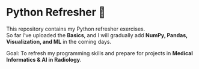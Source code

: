 # Python Refresher 🚀
This repository contains my Python refresher exercises.  
So far I’ve uploaded the **Basics**, and I will gradually add **NumPy, Pandas, Visualization, and ML** in the coming days.  

Goal: To refresh my programming skills and prepare for projects in **Medical Informatics & AI in Radiology**.  
